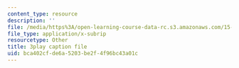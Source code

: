 ```yaml
---
content_type: resource
description: ''
file: /media/https%3A/open-learning-course-data-rc.s3.amazonaws.com/15-960-new-executive-thinking-social-impact-technology-projects-fall-2017-spring-2018/bca402cfde6a5203be2f4f96bc43a01c_HaySEpWEsdU.vtt
file_type: application/x-subrip
resourcetype: Other
title: 3play caption file
uid: bca402cf-de6a-5203-be2f-4f96bc43a01c
---
```

